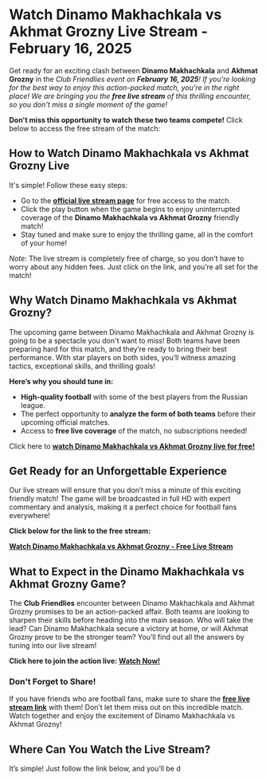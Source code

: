 # Watch Dinamo Makhachkala vs Akhmat Grozny Live Stream - February 16, 2025

Get ready for an exciting clash between **Dinamo Makhachkala** and **Akhmat Grozny** in the _Club Friendlies event on **February 16, 2025**! If you're looking for the best way to enjoy this action-packed match, you're in the right place! We are bringing you the **free live stream** of this thrilling encounter, so you don't miss a single moment of the game!_

**Don't miss this opportunity to watch these two teams compete!** Click below to access the free stream of the match:

## How to Watch Dinamo Makhachkala vs Akhmat Grozny Live

It's simple! Follow these easy steps:

- Go to the [**official live stream page**](https://tinyurl.com/livestreamfreeo?st=Dinamo+Makhachkala+vs+Akhmat+Grozny&si=ghc) for free access to the match.
- Click the play button when the game begins to enjoy uninterrupted coverage of the **Dinamo Makhachkala vs Akhmat Grozny** friendly match!
- Stay tuned and make sure to enjoy the thrilling game, all in the comfort of your home!

_Note:_ The live stream is completely free of charge, so you don’t have to worry about any hidden fees. Just click on the link, and you’re all set for the match!

## Why Watch Dinamo Makhachkala vs Akhmat Grozny?

The upcoming game between Dinamo Makhachkala and Akhmat Grozny is going to be a spectacle you don't want to miss! Both teams have been preparing hard for this match, and they’re ready to bring their best performance. With star players on both sides, you’ll witness amazing tactics, exceptional skills, and thrilling goals!

**Here’s why you should tune in:**

- **High-quality football** with some of the best players from the Russian league.
- The perfect opportunity to **analyze the form of both teams** before their upcoming official matches.
- Access to **free live coverage** of the match, no subscriptions needed!

Click here to [**watch Dinamo Makhachkala vs Akhmat Grozny live for free!**](https://tinyurl.com/livestreamfreeo?st=Dinamo+Makhachkala+vs+Akhmat+Grozny&si=ghc)

## Get Ready for an Unforgettable Experience

Our live stream will ensure that you don’t miss a minute of this exciting friendly match! The game will be broadcasted in full HD with expert commentary and analysis, making it a perfect choice for football fans everywhere!

**Click below for the link to the free stream:**

[**Watch Dinamo Makhachkala vs Akhmat Grozny - Free Live Stream**](https://tinyurl.com/livestreamfreeo?st=Dinamo+Makhachkala+vs+Akhmat+Grozny&si=ghc)

## What to Expect in the Dinamo Makhachkala vs Akhmat Grozny Game?

The **Club Friendlies** encounter between Dinamo Makhachkala and Akhmat Grozny promises to be an action-packed affair. Both teams are looking to sharpen their skills before heading into the main season. Who will take the lead? Can Dinamo Makhachkala secure a victory at home, or will Akhmat Grozny prove to be the stronger team? You’ll find out all the answers by tuning into our live stream!

**Click here to join the action live: [Watch Now!](https://tinyurl.com/livestreamfreeo?st=Dinamo+Makhachkala+vs+Akhmat+Grozny&si=ghc)**

### Don't Forget to Share!

If you have friends who are football fans, make sure to share the [**free live stream link**](https://tinyurl.com/livestreamfreeo?st=Dinamo+Makhachkala+vs+Akhmat+Grozny&si=ghc) with them! Don’t let them miss out on this incredible match. Watch together and enjoy the excitement of Dinamo Makhachkala vs Akhmat Grozny!

## Where Can You Watch the Live Stream?

It’s simple! Just follow the link below, and you’ll be d
